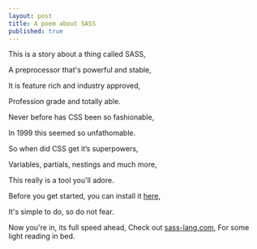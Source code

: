 ```yaml
---
layout: post
title: A poem about SASS
published: true
---
```


This is a story about a thing called SASS,

A preprocessor that's powerful and stable,

It is feature rich and industry approved,

Profession grade and totally able.


Never before has CSS been so fashionable,

In 1999 this seemed so unfathomable.


So when did CSS get it’s superpowers,

Variables, partials, nestings and much more,

This really is a tool you'll adore.


Before you get started, you can install it [here](http://sass-lang.com/install),

It's simple to do, so do not fear.


Now you're in, its full speed ahead,
Check out [sass-lang.com](http://sass-lang.com/documentation/file.SASS_REFERENCE.html), 
For some light reading in bed.
